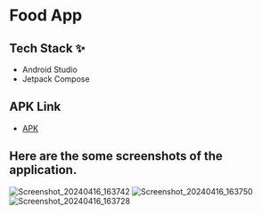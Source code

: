 # Food App

## Tech Stack ✨
- Android Studio
- Jetpack Compose
  
 ## APK Link
- [APK](https://drive.google.com/file/d/1yQdo73zqVXjNDWf10r_1PO0fbSA2l6NI/view?usp=sharing)

## Here are the some screenshots of the application.
![Screenshot_20240416_163742](https://github.com/abhichauhan12/Nosh-Food-App/assets/32174122/c85ec93d-beb4-4a09-a77a-60ab854ef1bd)
![Screenshot_20240416_163750](https://github.com/abhichauhan12/Nosh-Food-App/assets/32174122/855c57af-283f-439b-b937-7433c733cb76)
![Screenshot_20240416_163728](https://github.com/abhichauhan12/Nosh-Food-App/assets/32174122/564fe612-b4af-4194-9258-2a8a2155672b)
